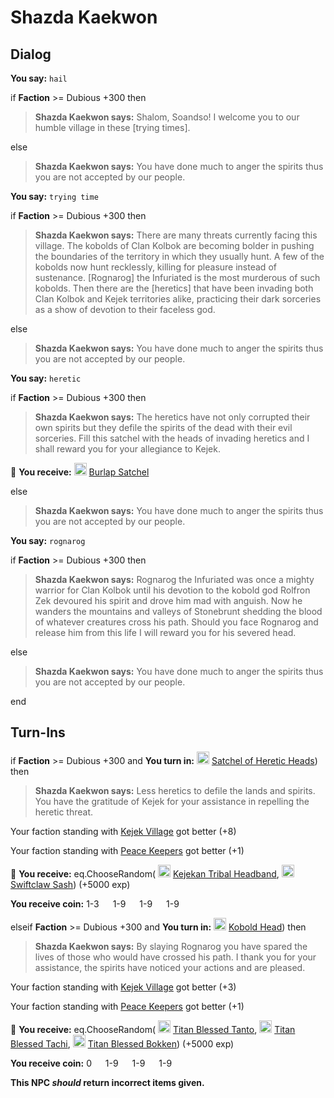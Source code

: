 # Shazda Kaekwon


## Dialog

**You say:** `hail`



if **Faction** >= Dubious +300 then



>**Shazda Kaekwon says:** Shalom, Soandso! I welcome you to our humble village in these [trying times].


else



>**Shazda Kaekwon says:** You have done much to anger the spirits thus you are not accepted by our people.


**You say:** `trying time`



if **Faction** >= Dubious +300 then



>**Shazda Kaekwon says:** There are many threats currently facing this village. The kobolds of Clan Kolbok are becoming bolder in pushing the boundaries of the territory in which they usually hunt. A few of the kobolds now hunt recklessly, killing for pleasure instead of sustenance. [Rognarog] the Infuriated is the most murderous of such kobolds. Then there are the [heretics] that have been invading both Clan Kolbok and Kejek territories alike, practicing their dark sorceries as a show of devotion to their faceless god.


else



>**Shazda Kaekwon says:** You have done much to anger the spirits thus you are not accepted by our people.


**You say:** `heretic`



if **Faction** >= Dubious +300 then



>**Shazda Kaekwon says:** The heretics have not only corrupted their own spirits but they defile the spirits of the dead with their evil sorceries. Fill this satchel with the heads of invading heretics and I shall reward you for your allegiance to Kejek.



 &#127873; **You receive:**  <img style="background:url(/static/icons/blank_slot.gif);width:20px;height:20px;" src="/static/icons/item_690.png" alt="" /> <a
                                href="/item/17883" data-url="17883" class="tooltip-link link">Burlap Satchel</a>


else



>**Shazda Kaekwon says:** You have done much to anger the spirits thus you are not accepted by our people.


**You say:** `rognarog`



if **Faction** >= Dubious +300 then



>**Shazda Kaekwon says:** Rognarog the Infuriated was once a mighty warrior for Clan Kolbok until his devotion to the kobold god Rolfron Zek devoured his spirit and drove him mad with anguish. Now he wanders the mountains and valleys of Stonebrunt shedding the blood of whatever creatures cross his path. Should you face Rognarog and release him from this life I will reward you for his severed head.


else



>**Shazda Kaekwon says:** You have done much to anger the spirits thus you are not accepted by our people.

end



## Turn-Ins





if **Faction** >= Dubious +300 and  **You turn in:** <img style="background:url(/static/icons/blank_slot.gif);width:20px;height:20px;" src="/static/icons/item_690.png" alt="" /> <a
                                href="/item/6969" data-url="6969" class="tooltip-link link">Satchel of Heretic Heads</a>) then


>**Shazda Kaekwon says:** Less heretics to defile the lands and spirits. You have the gratitude of Kejek for your assistance in repelling the heretic threat.


Your faction standing with [Kejek Village](/faction/5011) got better (<span class='text-success'>+8</span>)


Your faction standing with [Peace Keepers](/faction/298) got better (<span class='text-success'>+1</span>)


 &#127873; **You receive:** eq.ChooseRandom( <img style="background:url(/static/icons/blank_slot.gif);width:20px;height:20px;" src="/static/icons/item_935.png" alt="" /> <a
                                href="/item/6955" data-url="6955" class="tooltip-link link">Kejekan Tribal Headband</a>, <img style="background:url(/static/icons/blank_slot.gif);width:20px;height:20px;" src="/static/icons/item_938.png" alt="" /> <a
                                href="/item/6953" data-url="6953" class="tooltip-link link">Swiftclaw Sash</a>) (+5000 exp)

**You receive coin:** 1-3 <img src='/static/icons/item_644.png' width='14' height='14'/> 1-9 <img src='/static/icons/item_645.png' width='14' height='14'/> 1-9 <img src='/static/icons/item_646.png' width='14' height='14'/> 1-9 <img src='/static/icons/item_647.png' width='14' height='14'/> 

elseif **Faction** >= Dubious +300 and  **You turn in:** <img style="background:url(/static/icons/blank_slot.gif);width:20px;height:20px;" src="/static/icons/item_744.png" alt="" /> <a
                                href="/item/6968" data-url="6968" class="tooltip-link link">Kobold Head</a>) then


>**Shazda Kaekwon says:** By slaying Rognarog you have spared the lives of those who would have crossed his path. I thank you for your assistance, the spirits have noticed your actions and are pleased.


Your faction standing with [Kejek Village](/faction/5011) got better (<span class='text-success'>+3</span>)


Your faction standing with [Peace Keepers](/faction/298) got better (<span class='text-success'>+1</span>)


 &#127873; **You receive:** eq.ChooseRandom( <img style="background:url(/static/icons/blank_slot.gif);width:20px;height:20px;" src="/static/icons/item_591.png" alt="" /> <a
                                href="/item/6982" data-url="6982" class="tooltip-link link">Titan Blessed Tanto</a>, <img style="background:url(/static/icons/blank_slot.gif);width:20px;height:20px;" src="/static/icons/item_1169.png" alt="" /> <a
                                href="/item/6983" data-url="6983" class="tooltip-link link">Titan Blessed Tachi</a>, <img style="background:url(/static/icons/blank_slot.gif);width:20px;height:20px;" src="/static/icons/item_1189.png" alt="" /> <a
                                href="/item/6984" data-url="6984" class="tooltip-link link">Titan Blessed Bokken</a>) (+5000 exp)

**You receive coin:** 0 <img src='/static/icons/item_644.png' width='14' height='14'/> 1-9 <img src='/static/icons/item_645.png' width='14' height='14'/> 1-9 <img src='/static/icons/item_646.png' width='14' height='14'/> 1-9 <img src='/static/icons/item_647.png' width='14' height='14'/> 

**This NPC *should* return incorrect items given.**
